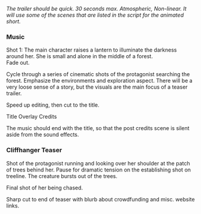 *The trailer should be quick.  30 seconds max.  Atmospheric, Non-linear.  It will use some of the scenes that are listed in the script for the animated short.*

### Music

Shot 1:  The main character raises a lantern to illuminate the darkness around her.  She is small and alone in the middle of a forest.  
Fade out.

Cycle through a series of cinematic shots of the protagonist searching the forest.  Emphasize the environments and exploration aspect.  There will be a very loose sense of a story, but the visuals are the main focus of a teaser trailer.

Speed up editing, then cut to the title.  

Title Overlay Credits

The music should end with the title, so that the post credits scene is silent aside from the sound effects.

### Cliffhanger Teaser

Shot of the protagonist running and looking over her shoulder at the patch of trees behind her.  Pause for dramatic tension on the establishing shot on treeline.  The creature bursts out of the trees.  

Final shot of her being chased.

Sharp cut to end of teaser with blurb about crowdfunding and misc. website links.
